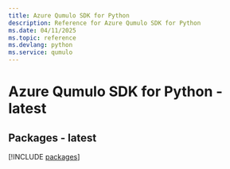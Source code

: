 ```yaml
---
title: Azure Qumulo SDK for Python
description: Reference for Azure Qumulo SDK for Python
ms.date: 04/11/2025
ms.topic: reference
ms.devlang: python
ms.service: qumulo
---
```

# Azure Qumulo SDK for Python - latest
## Packages - latest
[!INCLUDE [packages](qumulo-index.md)]